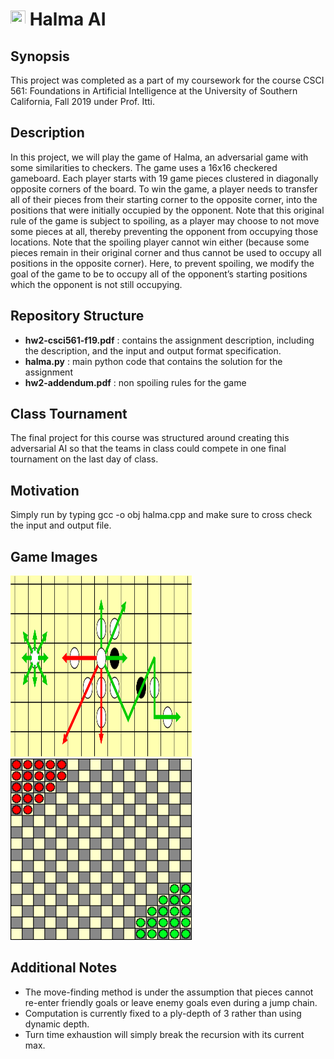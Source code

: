 # <img src="deep_red.ico" width="24" height="24" /> Halma AI

## Synopsis

This project was completed as a part of my coursework for the course CSCI 561: Foundations in Artificial Intelligence at the University of Southern California, Fall 2019 under Prof. Itti.

## Description
In this project, we will play the game of Halma, an adversarial game with some similarities to checkers. The game uses a 16x16 checkered gameboard. Each player starts with 19 game pieces clustered in diagonally opposite corners of the board. To win the game, a player needs to transfer all of their pieces from their starting corner to the opposite corner, into the positions that were initially occupied by the opponent. Note that this original rule of the game is subject to spoiling, as a player may choose to not move some pieces at all, thereby preventing the opponent from occupying those locations. Note that the spoiling player cannot win either (because some pieces remain in their original corner and thus cannot be used to occupy all positions in the opposite corner). Here, to prevent spoiling, we modify the goal of the game to be to occupy all of the opponent’s starting positions which the opponent is not still occupying.

## Repository Structure

* **hw2-csci561-f19.pdf** : contains the assignment description, including the description, and the input and output format specification.
* **halma.py** : main python code that contains the solution for the assignment
* **hw2-addendum.pdf** : non spoiling rules for the game

## Class Tournament

The final project for this course was structured around creating this
adversarial AI so that the teams in class could compete in one final tournament
on the last day of class.


## Motivation
Simply run by typing gcc -o obj halma.cpp and make sure to cross check the input and output file.

## Game Images

<p float="left">
    <img src="halma1.png" width="290" height="290" />
    <img src="halma2.png" width="290" height="290"/>
  
</p>


## Additional Notes

* The move-finding method is under the assumption that pieces cannot re-enter
friendly goals or leave enemy goals even during a jump chain.
* Computation is currently fixed to a ply-depth of 3 rather than using
dynamic depth.
* Turn time exhaustion will simply break the recursion with its current max.

